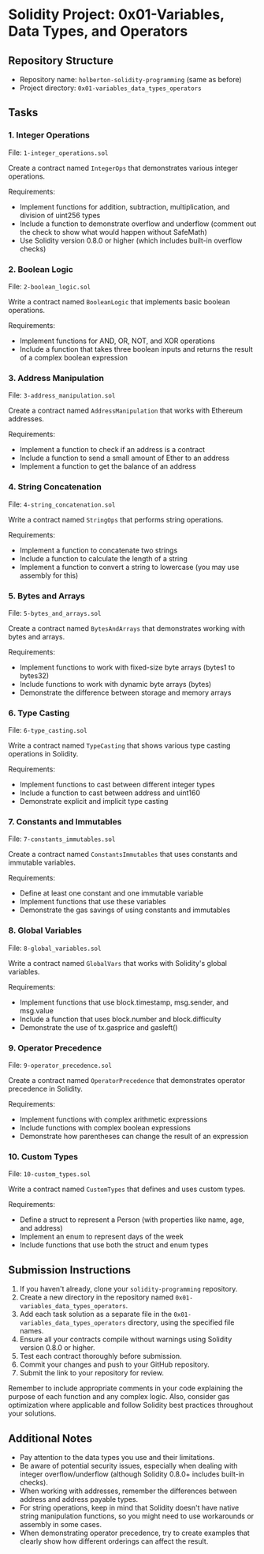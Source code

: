 # Solidity Project: 0x01-Variables, Data Types, and Operators

## Repository Structure
- Repository name: `holberton-solidity-programming` (same as before)
- Project directory: `0x01-variables_data_types_operators`

## Tasks

### 1. Integer Operations
File: `1-integer_operations.sol`

Create a contract named `IntegerOps` that demonstrates various integer operations.

Requirements:
- Implement functions for addition, subtraction, multiplication, and division of uint256 types
- Include a function to demonstrate overflow and underflow (comment out the check to show what would happen without SafeMath)
- Use Solidity version 0.8.0 or higher (which includes built-in overflow checks)

### 2. Boolean Logic
File: `2-boolean_logic.sol`

Write a contract named `BooleanLogic` that implements basic boolean operations.

Requirements:
- Implement functions for AND, OR, NOT, and XOR operations
- Include a function that takes three boolean inputs and returns the result of a complex boolean expression

### 3. Address Manipulation
File: `3-address_manipulation.sol`

Create a contract named `AddressManipulation` that works with Ethereum addresses.

Requirements:
- Implement a function to check if an address is a contract
- Include a function to send a small amount of Ether to an address
- Implement a function to get the balance of an address

### 4. String Concatenation
File: `4-string_concatenation.sol`

Write a contract named `StringOps` that performs string operations.

Requirements:
- Implement a function to concatenate two strings
- Include a function to calculate the length of a string
- Implement a function to convert a string to lowercase (you may use assembly for this)

### 5. Bytes and Arrays
File: `5-bytes_and_arrays.sol`

Create a contract named `BytesAndArrays` that demonstrates working with bytes and arrays.

Requirements:
- Implement functions to work with fixed-size byte arrays (bytes1 to bytes32)
- Include functions to work with dynamic byte arrays (bytes)
- Demonstrate the difference between storage and memory arrays

### 6. Type Casting
File: `6-type_casting.sol`

Write a contract named `TypeCasting` that shows various type casting operations in Solidity.

Requirements:
- Implement functions to cast between different integer types
- Include a function to cast between address and uint160
- Demonstrate explicit and implicit type casting

### 7. Constants and Immutables
File: `7-constants_immutables.sol`

Create a contract named `ConstantsImmutables` that uses constants and immutable variables.

Requirements:
- Define at least one constant and one immutable variable
- Implement functions that use these variables
- Demonstrate the gas savings of using constants and immutables

### 8. Global Variables
File: `8-global_variables.sol`

Write a contract named `GlobalVars` that works with Solidity's global variables.

Requirements:
- Implement functions that use block.timestamp, msg.sender, and msg.value
- Include a function that uses block.number and block.difficulty
- Demonstrate the use of tx.gasprice and gasleft()

### 9. Operator Precedence
File: `9-operator_precedence.sol`

Create a contract named `OperatorPrecedence` that demonstrates operator precedence in Solidity.

Requirements:
- Implement functions with complex arithmetic expressions
- Include functions with complex boolean expressions
- Demonstrate how parentheses can change the result of an expression

### 10. Custom Types
File: `10-custom_types.sol`

Write a contract named `CustomTypes` that defines and uses custom types.

Requirements:
- Define a struct to represent a Person (with properties like name, age, and address)
- Implement an enum to represent days of the week
- Include functions that use both the struct and enum types

## Submission Instructions

1. If you haven't already, clone your `solidity-programming` repository.
2. Create a new directory in the repository named `0x01-variables_data_types_operators`.
3. Add each task solution as a separate file in the `0x01-variables_data_types_operators` directory, using the specified file names.
4. Ensure all your contracts compile without warnings using Solidity version 0.8.0 or higher.
5. Test each contract thoroughly before submission.
6. Commit your changes and push to your GitHub repository.
7. Submit the link to your repository for review.

Remember to include appropriate comments in your code explaining the purpose of each function and any complex logic. Also, consider gas optimization where applicable and follow Solidity best practices throughout your solutions.

## Additional Notes

- Pay attention to the data types you use and their limitations.
- Be aware of potential security issues, especially when dealing with integer overflow/underflow (although Solidity 0.8.0+ includes built-in checks).
- When working with addresses, remember the differences between address and address payable types.
- For string operations, keep in mind that Solidity doesn't have native string manipulation functions, so you might need to use workarounds or assembly in some cases.
- When demonstrating operator precedence, try to create examples that clearly show how different orderings can affect the result.
